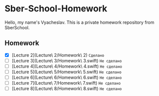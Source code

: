 # Sber-School-Homework

Hello, my name's Vyacheslav. This is a private homework repository from SberSchool.

## Homework

- [x] [Lecture 2](Lecture\ 2/Homework\ 2) `Сделано`
- [ ] [Lecture 3](Lecture\ 3/Homework\ 3.swift) `Не сделано`
- [ ] [Lecture 4](Lecture\ 4/Homework\ 4.swift) `Не сделано`
- [ ] [Lecture 5](Lecture\ 5/Homework\ 5.swift) `Не сделано`
- [ ] [Lecture 6](Lecture\ 6/Homework\ 6.swift) `Не сделано`
- [ ] [Lecture 7](Lecture\ 7/Homework\ 7.swift) `Не сделано`
- [ ] [Lecture 8](Lecture\ 8/Homework\ 8.swift) `Не сделано`
